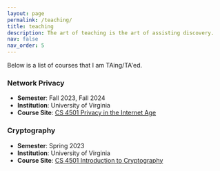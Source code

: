 ```yaml
---
layout: page
permalink: /teaching/
title: teaching
description: The art of teaching is the art of assisting discovery.
nav: false
nav_order: 5
---
```


<!-- For now, this page is assumed to be a static description of your courses. You can convert it to a collection similar to `_projects/` so that you can have a dedicated page for each course.

Organize your courses by years, topics, or universities, however you like! -->
Below is a list of courses that I am TAing/TA'ed.

### Network Privacy
- **Semester**: Fall 2023, Fall 2024
- **Institution**: University of Virginia
- **Course Site**: [CS 4501 Privacy in the Internet Age](https://www.cs.virginia.edu/~ys3kz/courses/fall23/cs4501/)

### Cryptography
- **Semester**: Spring 2023
- **Institution**: University of Virginia
- **Course Site**: [CS 4501 Introduction to Cryptography](https://weikailin.github.io/cs4501-crypto-sp24/)